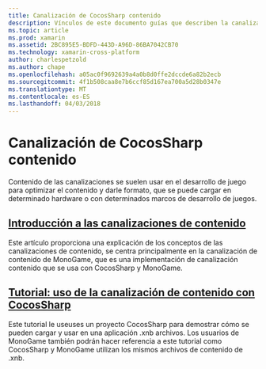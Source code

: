 ```yaml
---
title: Canalización de CocosSharp contenido
description: Vínculos de este documento guías que describen la canalización de contenido de CocosSharp.
ms.topic: article
ms.prod: xamarin
ms.assetid: 2BC895E5-BDFD-443D-A96D-86BA7042CB70
ms.technology: xamarin-cross-platform
author: charlespetzold
ms.author: chape
ms.openlocfilehash: a05ac0f9692639a4a0b8d0ffe2dccde6a82b2ecb
ms.sourcegitcommit: 4f1b508caa8e7b6ccf85d167ea700a5d28b0347e
ms.translationtype: MT
ms.contentlocale: es-ES
ms.lasthandoff: 04/03/2018
---
```

# <a name="cocossharp-content-pipeline"></a>Canalización de CocosSharp contenido

Contenido de las canalizaciones se suelen usar en el desarrollo de juego para optimizar el contenido y darle formato, que se puede cargar en determinado hardware o con determinados marcos de desarrollo de juegos.

##  <a name="introduction-to-content-pipelinesgraphics-gamescocossharpcontent-pipelineintroductionmd"></a>[Introducción a las canalizaciones de contenido](~/graphics-games/cocossharp/content-pipeline/introduction.md)

Este artículo proporciona una explicación de los conceptos de las canalizaciones de contenido, se centra principalmente en la canalización de contenido de MonoGame, que es una implementación de canalización contenido que se usa con CocosSharp y MonoGame.

##  <a name="walkthrough--using-the-content-pipeline-with-cocossharpgraphics-gamescocossharpcontent-pipelinewalkthroughmd"></a>[Tutorial: uso de la canalización de contenido con CocosSharp](~/graphics-games/cocossharp/content-pipeline/walkthrough.md)

Este tutorial le useuses un proyecto CocosSharp para demostrar cómo se pueden cargar y usar en una aplicación .xnb archivos.  Los usuarios de MonoGame también podrán hacer referencia a este tutorial como CocosSharp y MonoGame utilizan los mismos archivos de contenido de .xnb.  
